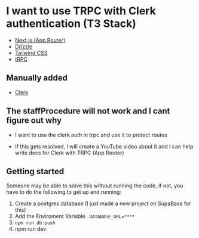 # I want to use TRPC with Clerk authentication (T3 Stack)

- [Next.js (App Router)](https://nextjs.org)
- [Drizzle](https://orm.drizzle.team)
- [Tailwind CSS](https://tailwindcss.com)
- [tRPC](https://trpc.io)

## Manually added

- [Clerk](https://clerk.com)

## The staffProcedure will not work and I cant figure out why

- I want to use the clerk auth in trpc and use it to protect routes

- If this gets resolved, I will create a YouTube video about it and I can help write docs for Clerk with TRPC (App Router)

## Getting started

Someone may be able to solve this without running the code, if not, you have to do the following to get up and running:

1) Create a postgres database (I just made a new project on SupaBase for this)
2) Add the Enviroment Variable ``` DATABASE_URL=****```
3) ```npm run db:push```
4) npm run dev
